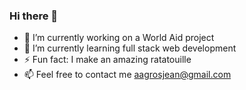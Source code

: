 ### Hi there 👋

- 🔭 I’m currently working on a World Aid project
- 🌱 I’m currently learning full stack web development
- ⚡ Fun fact: I make an amazing ratatouille
- 📫 Feel free to contact me aagrosjean@gmail.com




<!--
**agrosjean/agrosjean** is a ✨ _special_ ✨ repository because its `README.md` (this file) appears on your GitHub profile.

Here are some ideas to get you started:

- 🔭 I’m currently working on ...
- 🌱 I’m currently learning ...
- 👯 I’m looking to collaborate on ...
- 🤔 I’m looking for help with ...
- 💬 Ask me about ...
- 📫 How to reach me: ...
- 😄 Pronouns: ...
- ⚡ Fun fact: ...
-->
